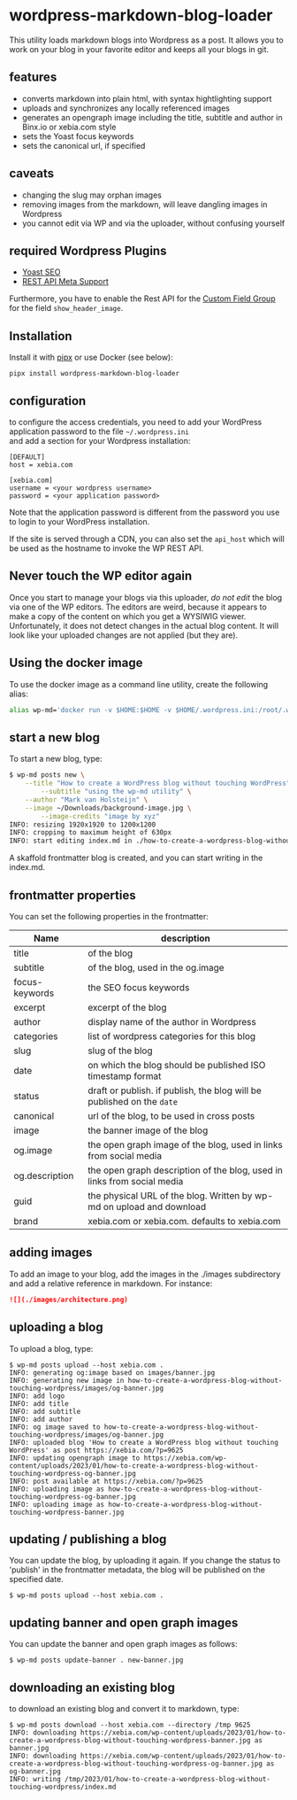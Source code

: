 # wordpress-markdown-blog-loader
This utility loads markdown blogs into Wordpress as a post. It allows you to work on your blog
in your favorite editor and keeps all your blogs in git.

## features
- converts markdown into plain html, with syntax hightlighting support
- uploads and synchronizes any locally referenced images
- generates an opengraph image including the title, subtitle and author in Binx.io or xebia.com style
- sets the Yoast focus keywords
- sets the canonical url, if specified

## caveats
- changing the slug may orphan images
- removing images from the markdown, will leave dangling images in Wordpress
- you cannot edit via WP and via the uploader, without confusing yourself

## required Wordpress Plugins

- [Yoast SEO](https://wordpress.org/plugins/wordpress-seo/)
- [REST API Meta Support](https://wordpress.org/plugins/rest-api-meta-support/)

Furthermore, you have to enable the Rest API for the [Custom Field Group](https://www.advancedcustomfields.com/resources/wp-rest-api-integration/#enabling-the-rest-api-for-your-acf-fields) for the field `show_header_image`.

## Installation
Install it with [pipx](https://pypa.github.io/pipx/) or use Docker (see below):
```shell
pipx install wordpress-markdown-blog-loader
```

## configuration
to configure the access credentials, you need to add your WordPress application password to the file `~/.wordpress.ini`  
and add a section for your Wordpress installation:

```
[DEFAULT]
host = xebia.com

[xebia.com]
username = <your wordpress username>
password = <your application password>
```
Note that the application password is different from the password you use to login to your WordPress installation.

If the site is served through a CDN, you can also set the `api_host` which will be used as the hostname to invoke the WP REST API. 

## Never touch the WP editor again

Once you start to manage your blogs via this uploader, *do not edit* the blog via one of the WP editors. The editors are weird,
because it appears to make a copy of the content on which you get a WYSIWIG viewer. Unfortunately, it does not detect changes
in the actual blog content. It will look like your uploaded changes are not applied (but they are).

## Using the docker image
To use the docker image as a command line utility, create the following alias:

```bash
alias wp-md='docker run -v $HOME:$HOME -v $HOME/.wordpress.ini:/root/.wordpress.ini -v $PWD:/$PWD -w $PWD ghcr.io/binxio/wordpress-markdown-blog-loader:1.1.4
```

## start a new blog
To start a new blog, type:

```bash
$ wp-md posts new \
	--title "How to create a WordPress blog without touching WordPress" \
        --subtitle "using the wp-md utility" \
	--author "Mark van Holsteijn" \
	--image ~/Downloads/background-image.jpg \
        --image-credits "image by xyz"
INFO: resizing 1920x1920 to 1200x1200
INFO: cropping to maximum height of 630px
INFO: start editing index.md in ./how-to-create-a-wordpress-blog-without-touching-wordpress
```

A skaffold frontmatter blog is created, and you can start writing in the index.md.

##  frontmatter properties
You can set the following properties in the frontmatter:

| Name           | description                                                             |
|----------------|-------------------------------------------------------------------------|
| title          | of the blog                                                             |
| subtitle       | of the blog, used in the og.image                                       |
| focus-keywords | the SEO focus keywords
| excerpt        | excerpt of the blog                                                     |
| author         | display name of the author in Wordpress                                 |
| categories     | list of wordpress categories for this blog                              |
| slug           | slug of the blog                                                        |
| date           | on which the blog should be published ISO timestamp format              |
| status         | draft or publish. if publish, the blog will be published on the `date`  |
| canonical      | url of the blog, to be used in cross posts                              |
| image          | the banner image of the blog                                            |
| og.image       | the open graph image of the blog, used in links from social media       |
| og.description | the open graph description of the blog, used in links from social media |
| guid           | the physical URL of the blog. Written by wp-md on upload and download   |
| brand          | xebia.com or xebia.com. defaults to xebia.com                             |


## adding images
To add an image to your blog, add the images in the ./images subdirectory and add a relative reference in markdown. For instance:

```markdown
![](./images/architecture.png)
```

## uploading a blog
To upload a blog, type:

```
$ wp-md posts upload --host xebia.com .
INFO: generating og:image based on images/banner.jpg
INFO: generating new image in how-to-create-a-wordpress-blog-without-touching-wordpress/images/og-banner.jpg
INFO: add logo
INFO: add title
INFO: add subtitle
INFO: add author
INFO: og image saved to how-to-create-a-wordpress-blog-without-touching-wordpress/images/og-banner.jpg
INFO: uploaded blog 'How to create a WordPress blog without touching WordPress' as post https://xebia.com/?p=9625
INFO: updating opengraph image to https://xebia.com/wp-content/uploads/2023/01/how-to-create-a-wordpress-blog-without-touching-wordpress-og-banner.jpg
INFO: post available at https://xebia.com/?p=9625
INFO: uploading image as how-to-create-a-wordpress-blog-without-touching-wordpress-og-banner.jpg
INFO: uploading image as how-to-create-a-wordpress-blog-without-touching-wordpress-banner.jpg
```

## updating / publishing a blog
You can update the blog, by uploading it again.  If you change the status to 'publish' in the frontmatter metadata,
the blog will be published on the specified date.

```
$ wp-md posts upload --host xebia.com .
```

## updating banner and open graph images
You can update the banner and open graph images as follows:

```
$ wp-md posts update-banner . new-banner.jpg
```

## downloading an existing blog
to download an existing blog and convert it to markdown, type:

```
$ wp-md posts download --host xebia.com --directory /tmp 9625
INFO: downloading https://xebia.com/wp-content/uploads/2023/01/how-to-create-a-wordpress-blog-without-touching-wordpress-banner.jpg as banner.jpg
INFO: downloading https://xebia.com/wp-content/uploads/2023/01/how-to-create-a-wordpress-blog-without-touching-wordpress-og-banner.jpg as og-banner.jpg
INFO: writing /tmp/2023/01/how-to-create-a-wordpress-blog-without-touching-wordpress/index.md
```

